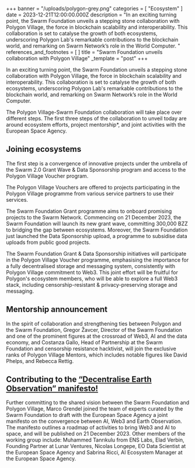 +++
banner = "/uploads/polygon-grey.png"
categories = [ "Ecosystem" ]
date = 2023-12-21T12:00:00.000Z
description = "In an exciting turning point, the Swarm Foundation unveils a stepping stone collaboration with Polygon Village, the force in blockchain scalability and interoperability. This collaboration is set to catalyse the growth of both ecosystems, underscoring Polygon Lab's remarkable contributions to the blockchain world, and remarking on Swarm Network’s role in the World Computer. "
references_and_footnotes = [ ]
title = "Swarm Foundation unveils collaboration with Polygon Village"
_template = "post"
+++

In an exciting turning point, the Swarm Foundation unveils a stepping stone collaboration with Polygon Village, the force in blockchain scalability and interoperability. This collaboration is set to catalyse the growth of both ecosystems, underscoring Polygon Lab's remarkable contributions to the blockchain world, and remarking on Swarm Network’s role in the World Computer. 

The Polygon Village-Swarm Foundation collaboration will take place over different steps. The first three steps of the collaboration to unveil today are around ecosystem efforts, project mentorship*, and joint activities with the European Space Agency.

## Joining ecosystems 
The first step is a convergence of innovative projects under the umbrella of the Swarm 2.0 Grant Wave & Data Sponsorship program and access to the Polygon Village Voucher program.

The Polygon Village Vouchers are offered to projects participating in the Polygon Village programme from various service partners to use their services. 

The Swarm Foundation Grant programme aims to onboard promising projects to the Swarm Network. Commencing on 21 December 2023, the Swarm Foundation will launch its new grant wave, committing 300,000 BZZ to bridging the gap between ecosystems. Moreover, the Swarm Foundation just launched the Data Sponsorship upload, a programme to subsidise data uploads from public good projects. 

The Swarm Foundation Grant & Data Sponsorship initiatives will participate in the Polygon Village Voucher programme, emphasising the importance for a fully decentralised storage and messaging system, consistently with Polygon Village commitment to Web3. This joint effort will be fruitful for Polygon's ecosystem members, who will be able to explore a full Web3 stack, including censorship-resistant & privacy-preserving storage and messaging. 

## Mentorship announcement

In the spirit of collaboration and strengthening ties between Polygon and the Swarm Foundation, Gregor Žavcer, Director of the Swarm Foundation and one of the prominent figures at the crossroad of Web3, AI and the data economy, and Costanza Gallo, Head of Partnership at the Swarm Foundation and censorship resistance hacktivist, will join the exclusive ranks of Polygon Village Mentors, which includes notable figures like David Phelps, and Rebecca Rettig.

## Contributing to the [“Decentralise Earth Observation” manifesto!](https://decentraliseeo.ethswarm.org/)
Further committing to the shared vision between the Swarm Foundation and Polygon Village, Marco Grendel joined the team of experts curated by the Swarm Foundation to draft with the European Space Agency a joint manifesto on the convergence between AI, Web3 and Earth Observation. The manifesto outlines a roadmap of activities to bring Web3 and AI to space, and will be published on 21 December 2023. Other members of the working group include: Muhammed Tanrıkulu from ENS Labs, Elad Verbin, Founding Partner at Lunar Ventures, Nicolas Longepe, EO Data Scientist at the European Space Agency and Sabrina Ricci, AI Ecosystem Manager at the European Space Agency. 
